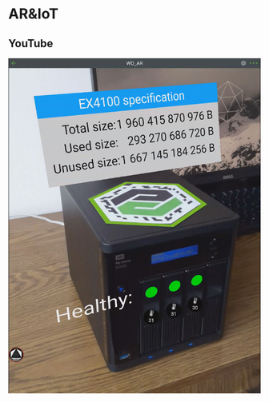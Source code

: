 # AR&IoT

## YouTube

[![YOUTUBE](https://github.com/kamildyjak/AR-IoT/blob/master/WD_app.png)](https://www.youtube.com/watch?v=P4pirjoAVVM)
